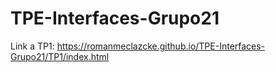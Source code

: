 # TPE-Interfaces-Grupo21
Link a TP1: https://romanmeclazcke.github.io/TPE-Interfaces-Grupo21/TP1/index.html
